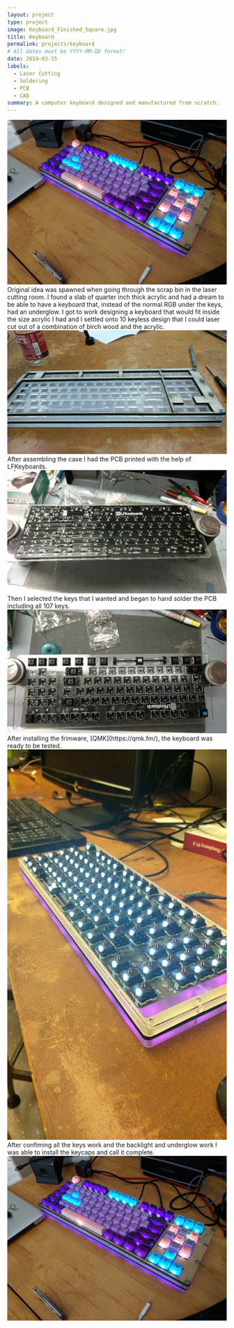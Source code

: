 ```yaml
---
layout: project
type: project
image: Keyboard_Finished_Square.jpg
title: Keyboard
permalink: projects/keyboard
# All dates must be YYYY-MM-DD format!
date: 2019-03-15
labels:
  - Laser Cutting
  - Soldering
  - PCB
  - CAD
summary: A computer keyboard designed and manufactured from scratch.
---
```


<img class="ui medium right floated rounded image" src="../images/Keyboard_Finished.jpg">
Original idea was spawned when going through the scrap bin in the laser cutting room. I found a slab of quarter inch thick acrylic and had a dream to be able to have a keyboard that, instead of the normal RGB under the keys, had an underglow. I got to work designing a keyboard that would fit inside the size acrylic I had and I settled onto 10 keyless design that I could laser cut out of a combination of birch wood and the acrylic.
<img class="ui medium right floated rounded image" src="../images/Keyboard_CaseAsembled.jpg">
After assembling the case I had the PCB printed with the help of LFKeyboards.
<img class="ui medium right floated rounded image" src="../images/Keyboard_PCBUnassembled.jpg">
Then I selected the keys that I wanted and began to hand solder the PCB including all 107 keys.
<img class="ui medium right floated rounded image" src="../images/Keyboard_PCBDuringAssembly.jpg">
After installing the frimware, [QMK](https://qmk.fm/), the keyboard was ready to be tested. 
<img class="ui medium right floated rounded image" src="../images/Keyboard_AfterAssemblyNoKeycaps.jpg">
After confiming all the keys work and the backlight and underglow work I was able to install the keycaps and call it complete. 
<img class="ui large right floated rounded image" src="../images/Keyboard_Finished.jpg">
